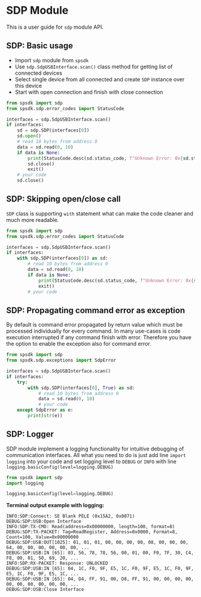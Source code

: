SDP Module
==========

This is a user guide for `sdp` module API.

## SDP: Basic usage

* Import `sdp` module from `spsdk`
* Use `sdp.SdpUSBInterface.scan()` class method for getting list of connected devices
* Select single device from all connected and create `SDP` instance over this device
* Start with open connection and finish with close connection

```python
from spsdk import sdp
from spsdk.sdp.error_codes import StatusCode

interfaces = sdp.SdpUSBInterface.scan()
if interfaces:
    sd = sdp.SDP(interfaces[0])
    sd.open()
    # read 10 bytes from address 0
    data = sd.read(0, 10)
    if data is None:
        print(StatusCode.desc(sd.status_code, f"Unknown Error: 0x{sd.status_code:08X}"))
        sd.close()
        exit()
    # your code
    sd.close()
```

## SDP: Skipping open/close call

`SDP` class is supporting `with` statement what can make the code cleaner and much more readable.

```python
from spsdk import sdp
from spsdk.sdp.error_codes import StatusCode

interfaces = sdp.SdpUSBInterface.scan()
if interfaces:
    with sdp.SDP(interfaces[0]) as sd:
        # read 10 bytes from address 0
        data = sd.read(0, 10)
        if data is None:
            print(StatusCode.desc(sd.status_code, f"Unknown Error: 0x{sd.status_code:08X}"))
            exit()
        # your code
```

## SDP: Propagating command error as exception

By default is command error propagated by return value which must be processed individually for every command. In many
use-cases is code execution interrupted if any command finish with error. Therefore you have the option to enable the
exception also for command error.

```python
from spsdk import sdp
from spsdk.sdp.exceptions import SdpError

interfaces = sdp.SdpUSBInterface.scan()
if interfaces:
    try:
        with sdp.SDP(interfaces[0], True) as sd:
            # read 10 bytes from address 0
            data = sd.read(0, 10)
            # your code
    except SdpError as e:
        print(str(e))
```

## SDP: Logger

SDP module implement a logging functionality for intuitive debugging of communication interfaces. All what you need
to do is just add line `import logging` into your code and set logging level to `DEBUG` or `INFO` with line
`logging.basicConfig(level=logging.DEBUG)`

```python
from spsdk import sdp
import logging

logging.basicConfig(level=logging.DEBUG)
```

**Terminal output example with logging:**

```text
INFO:SDP:Connect: SE Blank PELE (0x15A2, 0x0071)
DEBUG:SDP:USB:Open Interface
INFO:SDP:TX-CMD: Read(address=0x00000000, length=100, format=8)
DEBUG:SDP:TX-PACKET: Tag=ReadRegister, Address=0x0000, Format=8, Count=100, Value=0x00000000
DEBUG:SDP:USB:OUT[1025]: 01, 01, 01, 00, 00, 00, 00, 08, 00, 00, 00, 64, 00, 00, 00, 00, 00, 00, ...
DEBUG:SDP:USB:IN [65]: 03, 56, 78, 78, 56, 00, 01, 00, F0, 7F, 30, C4, F8, 00, 01, 50, 69, 20, ...
INFO:SDP:RX-PACKET: Response: UNLOCKED
DEBUG:SDP:USB:IN [65]: 04, 1C, F0, 9F, E5, 1C, F0, 9F, E5, 1C, F0, 9F, E5, 1C, F0, 9F, E5, 1C, ...
DEBUG:SDP:USB:IN [65]: 04, D4, FF, 91, 00, D8, FF, 91, 00, 00, 00, 00, 00, 00, 00, 00, 00, 00, ...
DEBUG:SDP:USB:Close Interface
```
